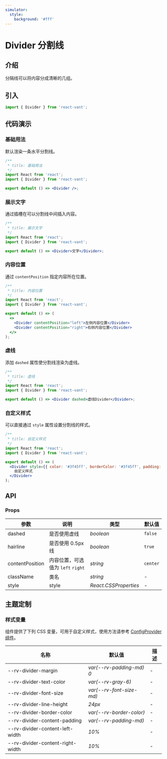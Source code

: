 ```yaml
---
simulator:
  style:
    background: '#fff'
---
```


# Divider 分割线

## 介绍

分隔线可以将内容分成清晰的几组。

## 引入

```js
import { Divider } from 'react-vant';
```

## 代码演示

### 基础用法

默认渲染一条水平分割线。

```jsx
/**
 * title: 基础用法
 */
import React from 'react';
import { Divider } from 'react-vant';

export default () => <Divider />;
```

### 展示文字

通过插槽在可以分割线中间插入内容。

```jsx
/**
 * title: 展示文字
 */
import React from 'react';
import { Divider } from 'react-vant';

export default () => <Divider>文字</Divider>;
```

### 内容位置

通过 `contentPosition` 指定内容所在位置。

```jsx
/**
 * title: 内容位置
 */
import React from 'react';
import { Divider } from 'react-vant';

export default () => (
  <>
    <Divider contentPosition="left">左侧内容位置</Divider>
    <Divider contentPosition="right">右侧内容位置</Divider>
  </>
);
```

### 虚线

添加 `dashed` 属性使分割线渲染为虚线。

```jsx
/**
 * title: 虚线
 */
import React from 'react';
import { Divider } from 'react-vant';

export default () => <Divider dashed>虚线Divider</Divider>;
```

### 自定义样式

可以直接通过 `style` 属性设置分割线的样式。

```jsx
/**
 * title: 自定义样式
 */
import React from 'react';
import { Divider } from 'react-vant';

export default () => (
  <Divider style={{ color: '#3f45ff', borderColor: '#3f45ff', padding: '0 16px' }}>
    自定义样式
  </Divider>
);
```

## API

### Props

| 参数            | 说明                              | 类型                  | 默认值   |
| --------------- | --------------------------------- | --------------------- | -------- |
| dashed          | 是否使用虚线                      | _boolean_             | `false`  |
| hairline        | 是否使用 0.5px 线                 | _boolean_             | `true`   |
| contentPosition | 内容位置，可选值为 `left` `right` | _string_              | `center` |
| className       | 类名                              | _string_              | -        |
| style           | style                             | _React.CSSProperties_ | -        |

## 主题定制

### 样式变量

组件提供了下列 CSS 变量，可用于自定义样式，使用方法请参考 [ConfigProvider 组件](#/zh-CN/config-provider)。

| 名称                             | 默认值                   | 描述 |
| -------------------------------- | ------------------------ | ---- |
| --rv-divider-margin              | _var(--rv-padding-md) 0_ | -    |
| --rv-divider-text-color          | _var(--rv-gray-6)_       | -    |
| --rv-divider-font-size           | _var(--rv-font-size-md)_ | -    |
| --rv-divider-line-height         | _24px_                   | -    |
| --rv-divider-border-color        | _var(--rv-border-color)_ | -    |
| --rv-divider-content-padding     | _var(--rv-padding-md)_   | -    |
| --rv-divider-content-left-width  | _10%_                    | -    |
| --rv-divider-content-right-width | _10%_                    | -    |
